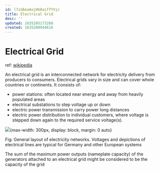 ```yaml
---
id: l7zdAeaAojHb0aiffYVjc
title: Electrical Grid
desc: ''
updated: 1635205173268
created: 1635200944616
---
```

# Electrical Grid

ref: [wikipedia](https://en.wikipedia.org/wiki/Electrical_grid)

An electrical grid is an interconnected network for electricity delivery from producers to consumers. Electrical grids vary in size and can cover whole countries or continents. It consists of:

- power stations: often located near energy and away from heavily populated areas
- electrical substations to step voltage up or down
- electric power transmission to carry power long distances
- electric power distribution to individual customers, where voltage is stepped down again to the required service voltage(s).

![](https://upload.wikimedia.org/wikipedia/commons/9/90/Electricity_Grid_Schematic_English.svg){max-width: 300px, display: block, margin: 0 auto}

Fig: General layout of electricity networks. Voltages and depictions of electrical lines are typical for Germany and other European systems

The sum of the maximum power outputs (nameplate capacity) of the generators attached to an electrical grid might be considered to be the capacity of the grid
